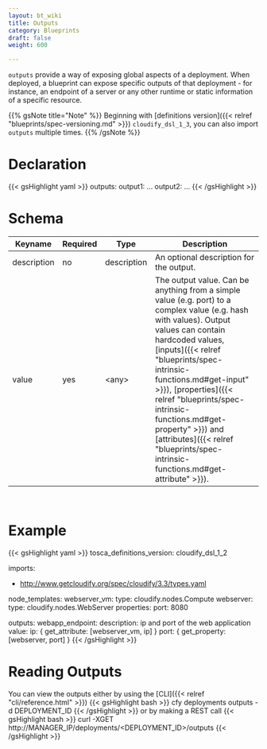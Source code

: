 ```yaml
---
layout: bt_wiki
title: Outputs
category: Blueprints
draft: false
weight: 600

---
```


`outputs` provide a way of exposing global aspects of a deployment. When deployed, a blueprint can expose specific outputs of that deployment - for instance, an endpoint of a server or any other runtime or static information of a specific resource.

{{% gsNote title="Note" %}}
Beginning with [definitions version]({{< relref "blueprints/spec-versioning.md" >}}) `cloudify_dsl_1_3`, you can also import `outputs` multiple times.
{{% /gsNote %}}

# Declaration

{{< gsHighlight  yaml >}}
outputs:
  output1:
    ...
  output2:
    ...
{{< /gsHighlight >}}

# Schema

Keyname     | Required | Type        | Description
----------- | -------- | ----        | -----------
description | no       | description | An optional description for the output.
value       | yes      | \<any\>     | The output value. Can be anything from a simple value (e.g. port) to a complex value (e.g. hash with values). Output values can contain hardcoded values, [inputs]({{< relref "blueprints/spec-intrinsic-functions.md#get-input" >}}), [properties]({{< relref "blueprints/spec-intrinsic-functions.md#get-property" >}}) and [attributes]({{< relref "blueprints/spec-intrinsic-functions.md#get-attribute" >}}).

<br>

# Example

{{< gsHighlight  yaml >}}
tosca_definitions_version: cloudify_dsl_1_2

imports:
  - http://www.getcloudify.org/spec/cloudify/3.3/types.yaml

node_templates:
  webserver_vm:
    type: cloudify.nodes.Compute
  webserver:
    type: cloudify.nodes.WebServer
    properties:
        port: 8080

outputs:
    webapp_endpoint:
        description: ip and port of the web application
        value:
            ip: { get_attribute: [webserver_vm, ip] }
            port: { get_property: [webserver, port] }
{{< /gsHighlight >}}

# Reading Outputs
You can view the outputs either by using the [CLI]({{< relref "cli/reference.html" >}})
{{< gsHighlight  bash  >}}
cfy deployments outputs -d DEPLOYMENT_ID
{{< /gsHighlight >}}
or by making a REST call
{{< gsHighlight  bash  >}}
curl -XGET http://MANAGER_IP/deployments/<DEPLOYMENT_ID>/outputs
{{< /gsHighlight >}}
